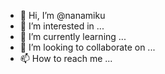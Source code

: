 - 👋 Hi, I’m @nanamiku
- 👀 I’m interested in ...
- 🌱 I’m currently learning ...
- 💞️ I’m looking to collaborate on ...
- 📫 How to reach me ...

<!---
nanamiku/nanamiku is a ✨ special ✨ repository because its `README.md` (this file) appears on your GitHub profile.
You can click the Preview link to take a look at your changes.
--->
